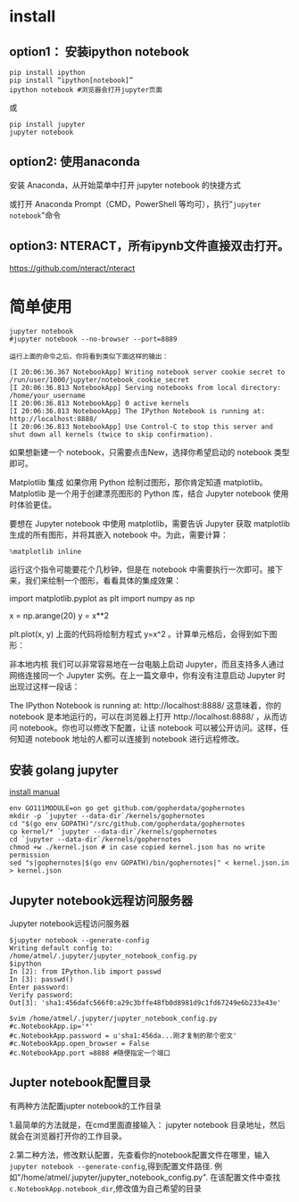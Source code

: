 
# install 

## option1： 安装ipython notebook

```shell
pip install ipython
pip install “ipython[notebook]”
ipython notebook #浏览器会打开jupyter页面
```
或
```
pip install jupyter
jupyter notebook
```

## option2: 使用anaconda

安装 Anaconda，从开始菜单中打开 jupyter notebook 的快捷方式

或打开 Anaconda Prompt（CMD，PowerShell 等均可），执行"`jupyter notebook`"命令

## option3: NTERACT，所有ipynb文件直接双击打开。

https://github.com/nteract/nteract

# 简单使用

```shell
jupyter notebook
#jupyter notebook --no-browser --port=8889

运行上面的命令之后，你将看到类似下面这样的输出：

[I 20:06:36.367 NotebookApp] Writing notebook server cookie secret to /run/user/1000/jupyter/notebook_cookie_secret
[I 20:06:36.813 NotebookApp] Serving notebooks from local directory: /home/your_username
[I 20:06:36.813 NotebookApp] 0 active kernels
[I 20:06:36.813 NotebookApp] The IPython Notebook is running at: http://localhost:8888/
[I 20:06:36.813 NotebookApp] Use Control-C to stop this server and shut down all kernels (twice to skip confirmation).
```

如果想新建一个 notebook，只需要点击New，选择你希望启动的 notebook 类型即可。

Matplotlib 集成
如果你用 Python 绘制过图形，那你肯定知道 matplotlib。Matplotlib 是一个用于创建漂亮图形的 Python 库，结合 Jupyter notebook 使用时体验更佳。

要想在 Jupyter notebook 中使用 matplotlib，需要告诉 Jupyter 获取 matplotlib 生成的所有图形，并将其嵌入 notebook 中。为此，需要计算：
```python
%matplotlib inline
```
运行这个指令可能要花个几秒钟，但是在 notebook 中需要执行一次即可。接下来，我们来绘制一个图形，看看具体的集成效果：

import matplotlib.pyplot as plt
import numpy as np

x = np.arange(20)
y = x**2

plt.plot(x, y)
上面的代码将绘制方程式 y=x^2 。计算单元格后，会得到如下图形：

非本地内核
我们可以非常容易地在一台电脑上启动 Jupyter，而且支持多人通过网络连接同一个 Jupyter 实例。在上一篇文章中，你有没有注意启动 Jupyter 时出现过这样一段话：

The IPython Notebook is running at: http://localhost:8888/
这意味着，你的 notebook 是本地运行的，可以在浏览器上打开 http://localhost:8888/ ，从而访问 notebook。你也可以修改下配置，让该 notebook 可以被公开访问。这样，任何知道 notebook 地址的人都可以连接到 notebook 进行远程修改。


## 安装 golang jupyter

[install manual](https://github.com/gopherdata/gophernotes)

```shell
env GO111MODULE=on go get github.com/gopherdata/gophernotes
mkdir -p `jupyter --data-dir`/kernels/gophernotes
cd "$(go env GOPATH)"/src/github.com/gopherdata/gophernotes
cp kernel/* `jupyter --data-dir`/kernels/gophernotes
cd `jupyter --data-dir`/kernels/gophernotes
chmod +w ./kernel.json # in case copied kernel.json has no write permission
sed "s|gophernotes|$(go env GOPATH)/bin/gophernotes|" < kernel.json.in > kernel.json
```


## Jupyter notebook远程访问服务器

Jupyter notebook远程访问服务器

```shell
$jupyter notebook --generate-config
Writing default config to: /home/atmel/.jupyter/jupyter_notebook_config.py
$ipython
In [2]: from IPython.lib import passwd
In [3]: passwd()
Enter password: 
Verify password: 
Out[3]: 'sha1:456dafc566f0:a29c3bffe48fb0d8981d9c1fd67249e6b233e43e'

$vim /home/atmel/.jupyter/jupyter_notebook_config.py
#c.NotebookApp.ip='*'
#c.NotebookApp.password = u'sha1:456da...刚才复制的那个密文'
#c.NotebookApp.open_browser = False
#c.NotebookApp.port =8888 #随便指定一个端口
```

## Jupter notebook配置目录

有两种方法配置jupter notebook的工作目录

1.最简单的方法就是，在cmd里面直接输入： jupyter notebook 目录地址，然后就会在浏览器打开你的工作目录。

2.第二种方法，修改默认配置，先查看你的notebook配置文件在哪里，输入`jupyter notebook --generate-config`,得到配置文件路径. 例如"/home/atmel/.jupyter/jupyter_notebook_config.py". 在该配置文件中查找`c.NotebookApp.notebook_dir`,修改值为自己希望的目录


